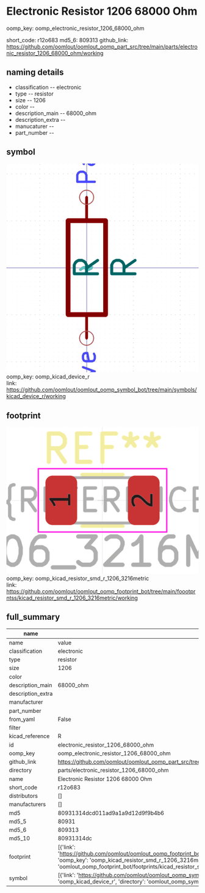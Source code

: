 # Electronic Resistor 1206 68000 Ohm
oomp_key: oomp_electronic_resistor_1206_68000_ohm 


short_code: r12o683
md5_6: 809313
github_link: https://github.com/oomlout/oomlout_oomp_part_src/tree/main/parts/electronic_resistor_1206_68000_ohm/working
## naming details
* classification -- electronic
* type -- resistor
* size -- 1206
* color -- 
* description_main -- 68000_ohm
* description_extra -- 
* manucaturer -- 
* part_number -- 



## symbol

![](symbol/0/working/working_600.png)  
oomp_key: oomp_kicad_device_r  
link: https://github.com/oomlout/oomlout_oomp_symbol_bot/tree/main/symbols/kicad_device_r/working  

## footprint

![](footprint/0/working/working_600.png)  
oomp_key: oomp_kicad_resistor_smd_r_1206_3216metric  
link: https://github.com/oomlout/oomlout_oomp_footprint_bot/tree/main/foootprntss/kicad_resistor_smd_r_1206_3216metric/working  

## full_summary
| name | value | 
| --- | --- | 
| name | value | 
| classification | electronic | 
| type | resistor | 
| size | 1206 | 
| color |  | 
| description_main | 68000_ohm | 
| description_extra |  | 
| manufacturer |  | 
| part_number |  | 
| from_yaml | False | 
| filter |  | 
| kicad_reference | R | 
| id | electronic_resistor_1206_68000_ohm | 
| oomp_key | oomp_electronic_resistor_1206_68000_ohm | 
| github_link | https://github.com/oomlout/oomlout_oomp_part_src/tree/main/parts/electronic_resistor_1206_68000_ohm/working | 
| directory | parts/electronic_resistor_1206_68000_ohm | 
| name | Electronic Resistor 1206 68000 Ohm | 
| short_code | r12o683 | 
| distributors | [] | 
| manufacturers | [] | 
| md5 | 80931314dcd011ad9a1a9d12d9f9b4b6 | 
| md5_5 | 80931 | 
| md5_6 | 809313 | 
| md5_10 | 80931314dc | 
| footprint | [{'link': 'https://github.com/oomlout/oomlout_oomp_footprint_bot/tree/main/foootprntss/kicad_resistor_smd_r_1206_3216metric', 'oomp_key': 'oomp_kicad_resistor_smd_r_1206_3216metric', 'directory': 'oomlout_oomp_footprint_bot/footprints/kicad_resistor_smd_r_1206_3216metric//working/working.kicad_mod'}] | 
| symbol | [{'link': 'https://github.com/oomlout/oomlout_oomp_symbol_bot/tree/main/symbols/kicad_device_r', 'oomp_key': 'oomp_kicad_device_r', 'directory': 'oomlout_oomp_symbol_bot/symbols/kicad_device_r//working/working.kicad_sym'}] | 
